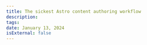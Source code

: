 ```yaml
---
title: The sickest Astro content authoring workflow
description: 
tags: 
date: January 13, 2024
isExternal: false
---
```


